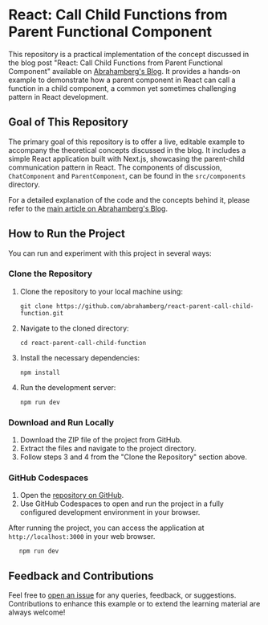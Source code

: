 # React: Call Child Functions from Parent Functional Component 

This repository is a practical implementation of the concept discussed in the blog post "React: Call Child Functions from Parent Functional Component" available on [Abrahamberg's Blog](https://www.abrahamberg.com/blog/react-call-child-functions-from-parent-functional-component/). It provides a hands-on example to demonstrate how a parent component in React can call a function in a child component, a common yet sometimes challenging pattern in React development.

## Goal of This Repository

The primary goal of this repository is to offer a live, editable example to accompany the theoretical concepts discussed in the blog. It includes a simple React application built with Next.js, showcasing the parent-child communication pattern in React. The components of discussion, `ChatComponent` and `ParentComponent`, can be found in the `src/components` directory. 

For a detailed explanation of the code and the concepts behind it, please refer to the [main article on Abrahamberg's Blog](https://www.abrahamberg.com/blog/react-call-child-functions-from-parent-functional-component/).

## How to Run the Project

You can run and experiment with this project in several ways:

### Clone the Repository

1. Clone the repository to your local machine using:
   ```
   git clone https://github.com/abrahamberg/react-parent-call-child-function.git
   ```
2. Navigate to the cloned directory:
   ```
   cd react-parent-call-child-function
   ```
3. Install the necessary dependencies:
   ```
   npm install
   ```
4. Run the development server:
   ```
   npm run dev
   ```

### Download and Run Locally

1. Download the ZIP file of the project from GitHub.
2. Extract the files and navigate to the project directory.
3. Follow steps 3 and 4 from the "Clone the Repository" section above.

### GitHub Codespaces

1. Open the [repository on GitHub](https://github.com/abrahamberg/react-parent-call-child-function).
2. Use GitHub Codespaces to open and run the project in a fully configured development environment in your browser.

After running the project, you can access the application at `http://localhost:3000` in your web browser.
```
   npm run dev
```

## Feedback and Contributions

Feel free to [open an issue](https://github.com/abrahamberg/react-parent-call-child-function/issues) for any queries, feedback, or suggestions. Contributions to enhance this example or to extend the learning material are always welcome!

